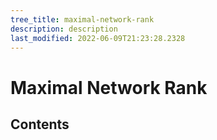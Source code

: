 ```yaml
---
tree_title: maximal-network-rank
description: description
last_modified: 2022-06-09T21:23:28.2328
---
```


# Maximal Network Rank

## Contents
